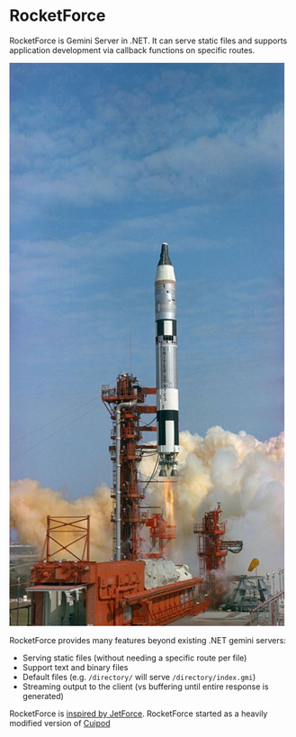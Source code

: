 # RocketForce
RocketForce is Gemini Server in .NET. It can serve static files and supports application development via callback functions on specific routes.

![Gemini III, first crewed mission, launching into space](gemini-iii-launch.jpg)

RocketForce provides many features beyond existing .NET gemini servers:

- Serving static files (without needing a specific route per file)
- Support text and binary files
- Default files (e.g. `/directory/` will serve `/directory/index.gmi`)
- Streaming output to the client (vs buffering until entire response is generated)

RocketForce is [inspired by JetForce](https://github.com/michael-lazar/jetforce). RocketForce started as a heavily modified version of [Cuipod](https://github.com/aegis-dev/cuipod)
